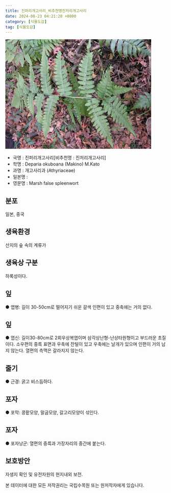 ```yaml
---
title: 진퍼리개고사리_비추천명진저리개고사리
date: 2024-08-23 04:21:20 +0800
category: [식물도감]
tag: [식물도감]
---
```




![진퍼리개고사리[비추천명 : 진저리개고사리]](/assets/img/fileUpload/plants/basic/Dennstaedtiaceae/Deparia/4018/4018_1_th2.JPG)
- 국명 : 진퍼리개고사리[비추천명 : 진저리개고사리]
- 학명 : Deparia okuboana (Makino) M.Kato
- 과명 : 개고사리과 (Athyriaceae)
- 일본명 : 
- 영문명 : Marsh false spleenwort


## 분포
일본, 중국
## 생육환경
산지의 숲 속의 계류가
## 생육상 구분
하록성이다. 
## 잎
● 엽병: 길이 30-50cm로 떨어지기 쉬운 갈색 인편이 있고 중축에는 거의 없다. 
## 잎
● 엽신: 길이30-80cm로 2회우상복엽이며 삼각상난형-난상타원형이고 부드러운 초질이다. 소우편의 중륵 표면과 우축에 잔털이 있고 우축에는 날개가 있으며 인편이 거의 남지 않는다. 열편의 측맥은 갈라지지 않는다. 
## 줄기
● 근경: 굵고 비스듬하다. 
## 포자
● 포막: 콩팥모양, 말굽모양, 갈고리모양이 섞인다. 
## 포자
● 포자낭군: 열편의 중륵과 가장자리의 중간에 붙는다.
## 보호방안
자생지 확인 및 유전자원의 현지내외 보전.






본 데이터에 대한 모든 저작권리는 국립수목원 또는 원저작자에게 있습니다.
